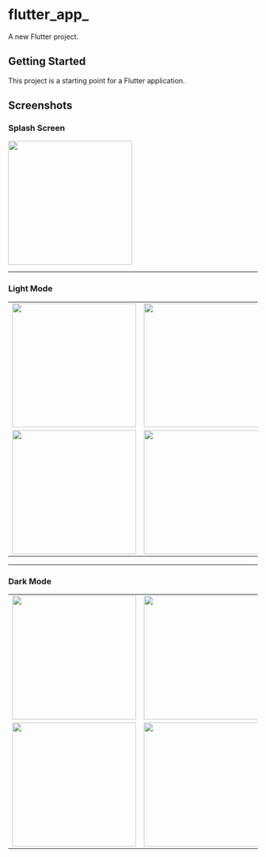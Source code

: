 # flutter_app_  
A new Flutter project.

## Getting Started  
This project is a starting point for a Flutter application.

## Screenshots  

### Splash Screen  
<img src="https://github.com/user-attachments/assets/12625654-dbbd-4444-8f48-834273775737" width="250" />

---

### Light Mode  

|  |  |  
| :---: | :---: |  
| <img src="https://github.com/user-attachments/assets/6af8fd9d-64e7-461c-938f-7c0b21d1f59f" width="250" /> | <img src="https://github.com/user-attachments/assets/19a85423-e0ab-489f-896b-5196446aed2a" width="250" /> |  
| <img src="https://github.com/user-attachments/assets/6be5a456-4b7a-4e25-bca8-62af7bc4b4df" width="250" /> | <img src="https://github.com/user-attachments/assets/787311be-6508-478a-9ebf-758a86c949e9" width="250" /> |  

---

### Dark Mode  

|  |  |  
| :---: | :---: |  
| <img src="https://github.com/user-attachments/assets/6fb25c9f-cf3b-43b6-a4be-0c7f3541269c" width="250" /> | <img src="https://github.com/user-attachments/assets/316a8673-25b4-4c26-a469-394ee4ee47c0" width="250" /> |  
| <img src="https://github.com/user-attachments/assets/8b3a9889-fc85-4007-98d4-2206783b9848" width="250" /> | <img src="https://github.com/user-attachments/assets/c8010c8f-2e8e-4d26-9e5a-afe2775d56c0" width="250" /> |  
